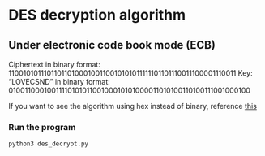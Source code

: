 # DES decryption algorithm 

## Under electronic code book mode (ECB)
Ciphertext in binary format: 	
1100101011101101101000100110010101011111101101110011100001110011
Key: “LOVECSND” in binary format:
0100110001001111010101100100010101000011010100110100111001000100

If you want to see the algorithm using hex instead of binary, reference [this](https://www.geeksforgeeks.org/data-encryption-standard-des-set-1/#)

### Run the program
`python3 des_decrypt.py`